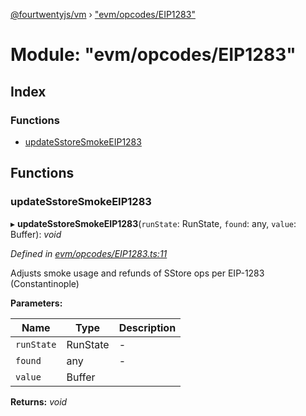 [@fourtwentyjs/vm](../README.md) › ["evm/opcodes/EIP1283"](_evm_opcodes_eip1283_.md)

# Module: "evm/opcodes/EIP1283"

## Index

### Functions

* [updateSstoreSmokeEIP1283](_evm_opcodes_eip1283_.md#updatesstoresmokeeip1283)

## Functions

###  updateSstoreSmokeEIP1283

▸ **updateSstoreSmokeEIP1283**(`runState`: RunState, `found`: any, `value`: Buffer): *void*

*Defined in [evm/opcodes/EIP1283.ts:11](https://github.com/420integrated/fourtwentyjs-vm/blob/master/packages/vm/lib/evm/opcodes/EIP1283.ts#L11)*

Adjusts smoke usage and refunds of SStore ops per EIP-1283 (Constantinople)

**Parameters:**

Name | Type | Description |
------ | ------ | ------ |
`runState` | RunState | - |
`found` | any | - |
`value` | Buffer |   |

**Returns:** *void*
